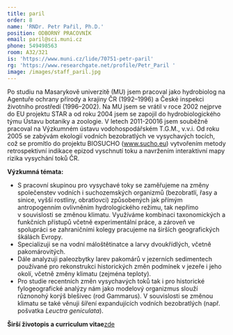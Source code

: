 ```yaml
---
title: paril
order: 8
name: 'RNDr. Petr Pařil, Ph.D.'
position: ODBORNÝ PRACOVNÍK
email: paril@sci.muni.cz
phone: 549498563
room: A32/321
is: 'https://www.muni.cz/lide/70751-petr-paril'
rg: 'https://www.researchgate.net/profile/Petr_Paril '
image: /images/staff_paril.jpg
---
```

Po studiu na Masarykově univerzitě (MU) jsem pracoval jako hydrobiolog na Agentuře ochrany
 přírody a krajiny ČR (1992–1996) a České inspekci životního prostředí (1996–2002). Na MU jsem se
 vrátil v roce 2002 nejprve do EU projektu STAR a od roku 2004 jsem se zapojil do hydrobiologického
 týmu Ústavu botaniky a zoologie. V letech 2011-20016 jsem souběžně pracoval na Výzkumném
ústavu vodohospodářském T.G.M., v.v.i. Od roku 2005 se zabývám ekologií vodních bezobratlých ve
 vysychavých tocích, což se promítlo do projektu BIOSUCHO (www.sucho.eu) vytvořením metody
 retrospektivní indikace epizod vyschnutí toku a navržením interaktivní mapy rizika vysychání toků ČR.

**Výzkumná témata:**

* S pracovní skupinou pro vysychavé toky se zaměřujeme na změny společenstev vodních i
   suchozemských organizmů (bezobratlí, řasy a sinice, vyšší rostliny, obratlovci) způsobených jak
   přímým antropogenním ovlivněním hydrologického režimu, tak nepřímo v souvislosti se změnou
  klimatu. Využíváme kombinaci taxonomických a funkčních přístupů včetně experimentální práce,
  a zároveň ve spolupráci se zahraničními kolegy pracujeme na širších geografických škálách
  Evropy.
* Specializuji se na vodní máloštětinatce a larvy dvoukřídlých, včetně pakomárovitých.
* Dále analyzuji paleozbytky larev pakomárů v jezerních sedimentech používané pro rekonstrukci
  historických změn podmínek v jezeře i jeho okolí, včetně změny klimatu (zejména teploty).
* Pro studie recentních změn vysychavých toků tak i pro historické fylogeografické analýzy nám
   jako modelový organizmus slouží různonohý korýš blešivec (rod Gammarus). V souvislosti se
   změnou klimatu se také věnuji šíření expandujících vodních bezobratlých (např. pošvatka _Leuctra
  geniculata_).

**Širší životopis a curriculum vitae**[zde](https://www.muni.cz/lide/70751-petr-paril/zivotopis)
